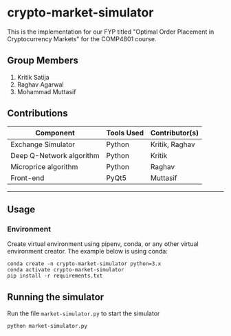 # crypto-market-simulator

This is the implementation for our FYP titled "Optimal Order Placement in Cryptocurrency Markets" for the COMP4801 course.

## Group Members

1. Kritik Satija
2. Raghav Agarwal
3. Mohammad Muttasif

## Contributions

| Component                          | Tools Used | Contributor(s)    |
|------------------------------------|------------|-------------------|
| Exchange Simulator                 | Python     | Kritik, Raghav    |
| Deep Q-Network algorithm           | Python     | Kritik            |
| Microprice algorithm               | Python     | Raghav            |
| Front-end                          | PyQt5      | Muttasif          |

*******

## Usage

### Environment

Create virtual environment using pipenv, conda, or any other virtual environment creator. The example below is using conda:
```
conda create -n crypto-market-simulator python=3.x
conda activate crypto-market-simulator
pip install -r requirements.txt
```

## Running the simulator

Run the file `market-simulator.py` to start the simulator
```
python market-simulator.py
```
